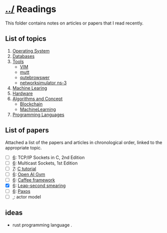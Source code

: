# [../](../..) Readings
This folder contains notes on articles or papers that I read recently.


## List of topics 
1. [Operating System](operatingSystem)
2. [Databases](databases)
3. [Tools](tools)
	- [VIM](tools/vim)
	- [mutt](tools/mutt)
	- [qutebrowswer](tools/qutebrowser)
	- [networksimulator ns-3](tools/ns3)
4. [Machine Learing](machineLearning)
5. [Hardware](hardware)
6. [Algorithms and Concept](algorithms)
	- [Blockchain](algorithms/blockchain)
	- [MachineLearning](algorithms/machineLearning)
7. [Programming Languages](proglang)

## List of papers
Attached a list of the papers and articles in chronological order, linked to the appropriate topic.
- [ ] [6](algorithms): TCP/IP Sockets in C, 2nd Edition
- [ ] [6](algorithms): Multicast Sockets, 1st Edition
- [ ] [7](proglan): [C tutorial](http://www.cplusplus.com/doc/tutorial/)
- [ ] [6](algorithms): [Open AI Gym](https://gym.openai.com/)
- [ ] [6](algorithms): [Caffee framework](http://caffe.berkeleyvision.org/)
- [x] [6](algorithms): [Leap-second smearing](https://googleblog.blogspot.de/2011/09/time-technology-and-leaping-seconds.html)
- [ ] [6](algorithms): [Paxos](http://harry.me/blog/2014/12/27/neat-algorithms-paxos/)
- [ ] [ ](): actor model

## ideas
- rust programming language .
